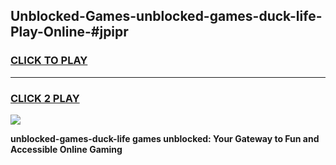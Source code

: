 
## Unblocked-Games-unblocked-games-duck-life-Play-Online-#jpipr
<h3>
<a href="https://premium.freeplayer.one?title=unblocked-games-duck-life&ref=27F">CLICK TO PLAY</a></h3>
<hr>

<h3>
<a href="https://premium.freeplayer.one?title=unblocked-games-duck-life&ref=27F">CLICK 2 PLAY</a>
  
</h3>

<a href="https://premium.freeplayer.one?title=unblocked-games-duck-life&ref=27F"><img src="https://clearcache.store/games.png"></a>


**unblocked-games-duck-life games unblocked: Your Gateway to Fun and Accessible Online Gaming**
